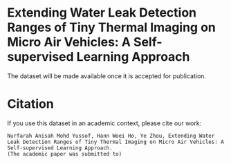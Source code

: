 # Extending Water Leak Detection Ranges of Tiny Thermal Imaging on Micro Air Vehicles: A Self-supervised Learning Approach
The dataset will be made available once it is accepted for publication. 

# Citation
If you use this dataset in an academic context, please cite our work:
````
Nurfarah Anisah Mohd Yussof, Hann Woei Ho, Ye Zhou, Extending Water Leak Detection Ranges of Tiny Thermal Imaging on Micro Air Vehicles: A Self-supervised Learning Approach.
(The academic paper was submitted to)
````

